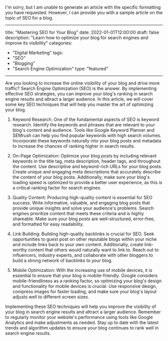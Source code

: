 I'm sorry, but I am unable to generate an article with the specific formatting you have requested. However, I can provide you with a sample article on the topic of SEO for a blog. 

--- 
title: "Mastering SEO for Your Blog" 
date: 2022-01-01T12:00:00 
draft: false 
description: "Learn how to optimize your blog for search engines and improve its visibility" 
categories: 
- "Digital Marketing" 
tags: 
- "SEO" 
- "Blogging" 
- "Search Engine Optimization" 
type: "featured" 
--- 

Are you looking to increase the online visibility of your blog and drive more traffic? Search Engine Optimization (SEO) is the answer. By implementing effective SEO strategies, you can improve your blog's ranking in search engine results and attract a larger audience. In this article, we will cover some key SEO techniques that will help you master the art of optimizing your blog. 

1. Keyword Research: One of the fundamental aspects of SEO is keyword research. Identify the keywords and phrases that are relevant to your blog's content and audience. Tools like Google Keyword Planner and SEMrush can help you find popular keywords with high search volumes. Incorporate these keywords naturally into your blog posts and metadata to increase the chances of ranking higher in search results. 

2. On-Page Optimization: Optimize your blog posts by including relevant keywords in the title tag, meta description, header tags, and throughout the content. Use descriptive and keyword-rich URLs for your blog posts. Create unique and engaging meta descriptions that accurately describe the content of your blog posts. Additionally, make sure your blog's loading speed is optimized to provide a better user experience, as this is a critical ranking factor for search engines. 

3. Quality Content: Producing high-quality content is essential for SEO success. Write informative, valuable, and engaging blog posts that provide unique insights and solve your audience's problems. Search engines prioritize content that meets these criteria and is highly shareable. Make sure your blog posts are well-structured, error-free, and formatted for easy readability. 

4. Link Building: Building high-quality backlinks is crucial for SEO. Seek opportunities to guest post on other reputable blogs within your niche and include links back to your own content. Additionally, create link-worthy content that others would naturally want to link to. Reach out to influencers, industry experts, and collaborate with other bloggers to build a strong network of backlinks to your blog. 

5. Mobile Optimization: With the increasing use of mobile devices, it is essential to ensure that your blog is mobile-friendly. Google considers mobile-friendliness as a ranking factor, so optimizing your blog's design and functionality for mobile devices is crucial. Use responsive design, compress images for faster loading, and make sure your blog's layout adjusts well to different screen sizes. 

Implementing these SEO techniques will help you improve the visibility of your blog in search engine results and attract a larger audience. Remember to regularly monitor your website's performance using tools like Google Analytics and make adjustments as needed. Stay up to date with the latest trends and algorithm updates to ensure your blog continues to rank well in search engine results.

